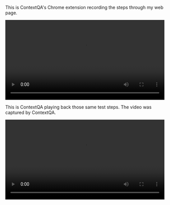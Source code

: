 
This is ContextQA's Chrome extension recording the steps through my web page.

<video width="500" controls>
  <source src="https://waynemroseberry.github.io/assets/contextqa_recorder_fruitorder.webm">
</video>

This is ContextQA playing back those same test steps. The video was captured
by ContextQA.

<video width="500" controls>
  <source src="https://waynemroseberry.github.io/assets/contextqa_playback_fruitorder.webm">
</video>
